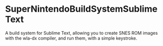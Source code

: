 SuperNintendoBuildSystemSublimeText
===================================

A build system for Sublime Text, allowing you to create SNES ROM images with the wla-dx compiler, and run them, with a simple keystroke.
